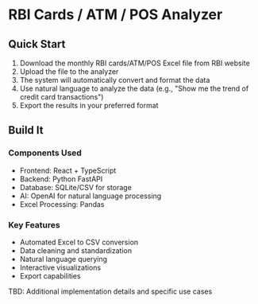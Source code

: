# RBI Cards / ATM / POS Analyzer

## Quick Start
1. Download the monthly RBI cards/ATM/POS Excel file from RBI website
2. Upload the file to the analyzer
3. The system will automatically convert and format the data
4. Use natural language to analyze the data (e.g., "Show me the trend of credit card transactions")
5. Export the results in your preferred format

## Build It
### Components Used
- Frontend: React + TypeScript
- Backend: Python FastAPI
- Database: SQLite/CSV for storage
- AI: OpenAI for natural language processing
- Excel Processing: Pandas

### Key Features
- Automated Excel to CSV conversion
- Data cleaning and standardization
- Natural language querying
- Interactive visualizations
- Export capabilities

TBD: Additional implementation details and specific use cases